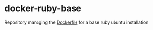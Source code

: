 docker-ruby-base
================

Repository managing the [Dockerfile](Dockerfile) for a base ruby ubuntu installation
